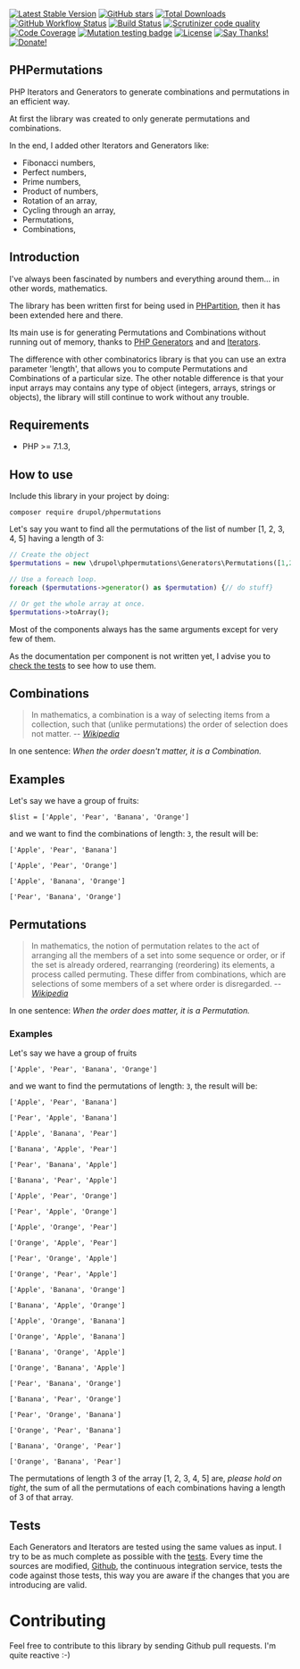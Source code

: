 [![Latest Stable Version](https://img.shields.io/packagist/v/drupol/phpermutations.svg?style=flat-square)](https://packagist.org/packages/drupol/phpermutations)
 [![GitHub stars](https://img.shields.io/github/stars/drupol/phpermutations.svg?style=flat-square)](https://packagist.org/packages/drupol/phpermutations)
 [![Total Downloads](https://img.shields.io/packagist/dt/drupol/phpermutations.svg?style=flat-square)](https://packagist.org/packages/drupol/phpermutations)
 [![GitHub Workflow Status](https://img.shields.io/github/workflow/status/drupol/phpermutations/Continuous%20Integration?style=flat-square)](https://github.com/drupol/phpermutations/actions)
 [![Build Status](https://img.shields.io/appveyor/ci/drupol/phpermutations.svg?style=flat-square)](https://ci.appveyor.com/project/drupol/phpermutations)
 [![Scrutinizer code quality](https://img.shields.io/scrutinizer/quality/g/drupol/phpermutations/master.svg?style=flat-square)](https://scrutinizer-ci.com/g/drupol/phpermutations/?branch=master)
 [![Code Coverage](https://img.shields.io/scrutinizer/coverage/g/drupol/phpermutations/master.svg?style=flat-square)](https://scrutinizer-ci.com/g/drupol/phpermutations/?branch=master)
 [![Mutation testing badge](https://badge.stryker-mutator.io/github.com/drupol/phpermutations/master)](https://stryker-mutator.github.io)
 [![License](https://img.shields.io/packagist/l/drupol/phpermutations.svg?style=flat-square)](https://packagist.org/packages/drupol/phpermutations)
 [![Say Thanks!](https://img.shields.io/badge/Say-thanks-brightgreen.svg?style=flat-square)](https://saythanks.io/to/drupol)
 [![Donate!](https://img.shields.io/badge/Donate-Paypal-brightgreen.svg?style=flat-square)](https://paypal.me/drupol)
 
## PHPermutations

PHP Iterators and Generators to generate combinations and permutations in an efficient way.

At first the library was created to only generate permutations and combinations.

In the end, I added other Iterators and Generators like:
* Fibonacci numbers,
* Perfect numbers,
* Prime numbers,
* Product of numbers,
* Rotation of an array,
* Cycling through an array,
* Permutations,
* Combinations,

## Introduction

I've always been fascinated by numbers and everything around them... in other words, mathematics.

The library has been written first for being used in [PHPartition](https://github.com/drupol/phpartition), then it has
been extended here and there.

Its main use is for generating Permutations and Combinations without running out of memory, thanks to
[PHP Generators](https://secure.php.net/manual/en/language.generators.overview.php) and 
and [Iterators](https://secure.php.net/manual/en/class.iterator.php).

The difference with other combinatorics library is that you can use an extra parameter 'length', that allows you to
compute Permutations and Combinations of a particular size.
The other notable difference is that your input arrays may contains any type of object (integers, arrays, strings or
objects), the library will still continue to work without any trouble.

## Requirements

* PHP >= 7.1.3,

## How to use

Include this library in your project by doing:

`composer require drupol/phpermutations`

Let's say you want to find all the permutations of the list of number [1, 2, 3, 4, 5] having a length of 3:

```php
// Create the object
$permutations = new \drupol\phpermutations\Generators\Permutations([1,2,3,4,5], 3);

// Use a foreach loop.
foreach ($permutations->generator() as $permutation) {// do stuff}

// Or get the whole array at once.
$permutations->toArray();
```

Most of the components always has the same arguments except for very few of them.

As the documentation per component is not written yet, I advise you to
[check the tests](https://github.com/drupol/phpermutations/tree/master/tests/src) to see how to use them.

## Combinations

> In mathematics, a combination is a way of selecting items from a collection, such that (unlike permutations) the order
> of selection does not matter.
>  -- [_Wikipedia_](https://en.wikipedia.org/wiki/Combination)

In one sentence: _When the order doesn't matter, it is a Combination._

## Examples

Let's say we have a group of fruits:

`$list = ['Apple', 'Pear', 'Banana', 'Orange']`

and we want to find the combinations of length: `3`, the result will be:

`['Apple', 'Pear', 'Banana']`

`['Apple', 'Pear', 'Orange']`

`['Apple', 'Banana', 'Orange']`

`['Pear', 'Banana', 'Orange']`

## Permutations

> In mathematics, the notion of permutation relates to the act of arranging all the members of a set into some sequence
> or order, or if the set is already ordered, rearranging (reordering) its elements, a process called permuting.
> These differ from combinations, which are selections of some members of a set where order is disregarded.
>  -- [_Wikipedia_](https://en.wikipedia.org/wiki/Permutation)

In one sentence: _When the order does matter, it is a Permutation._

### Examples

Let's say we have a group of fruits

`['Apple', 'Pear', 'Banana', 'Orange']`

and we want to find the permutations of length: `3`, the result will be:

`['Apple', 'Pear', 'Banana']`

`['Pear', 'Apple', 'Banana']`

`['Apple', 'Banana', 'Pear']`

`['Banana', 'Apple', 'Pear']`

`['Pear', 'Banana', 'Apple']`

`['Banana', 'Pear', 'Apple']`

`['Apple', 'Pear', 'Orange']`

`['Pear', 'Apple', 'Orange']`

`['Apple', 'Orange', 'Pear']`

`['Orange', 'Apple', 'Pear']`

`['Pear', 'Orange', 'Apple']`

`['Orange', 'Pear', 'Apple']`

`['Apple', 'Banana', 'Orange']`

`['Banana', 'Apple', 'Orange']`

`['Apple', 'Orange', 'Banana']`

`['Orange', 'Apple', 'Banana']`

`['Banana', 'Orange', 'Apple']`

`['Orange', 'Banana', 'Apple']`

`['Pear', 'Banana', 'Orange']`

`['Banana', 'Pear', 'Orange']`

`['Pear', 'Orange', 'Banana']`

`['Orange', 'Pear', 'Banana']`

`['Banana', 'Orange', 'Pear']`

`['Orange', 'Banana', 'Pear']`

The permutations of length 3 of the array [1, 2, 3, 4, 5] are, _please hold on tight_, the sum of all the permutations
of each combinations having a length of 3 of that array.

## Tests

Each Generators and Iterators are tested using the same values as input. I try to be as much complete as possible with
the [tests](https://github.com/drupol/phpermutations/tree/master/tests/fixtures).
Every time the sources are modified, [Github](https://github.com/drupol/phpermutations/actions), the continuous integration
service, tests the code against those tests, this way you are aware if the changes that you are introducing are valid.

# Contributing

Feel free to contribute to this library by sending Github pull requests. I'm quite reactive :-)
